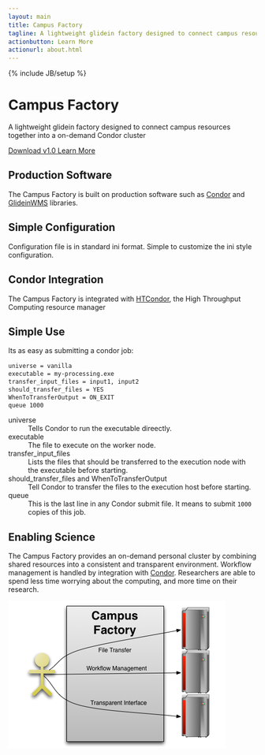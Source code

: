 ```yaml
---
layout: main
title: Campus Factory
tagline: A lightweight glidein factory designed to connect campus resources together into a on-demand Condor cluster
actionbutton: Learn More
actionurl: about.html
---
```

{% include JB/setup %}

<div class="row-fluid">
<div class="hero-unit">
<h1>Campus Factory</h1>
<p>A lightweight glidein factory designed to connect campus resources together into a on-demand Condor cluster</p>
<p>
<a href="https://github.com/djw8605/campus-factory/zipball/v1.0" class="btn btn-primary btn-large">
Download v1.0
</a>
<a class="btn btn-info btn-large" href="about.html">
Learn More
</a>
</p>
</div>
</div>
<div class="row-fluid">
<div class="span4">
<div class="well">
<h2>Production Software</h2>
<p>
The Campus Factory is built on production software such as <a href="http://research.cs.wisc.edu/condor/">Condor</a> and <a href="http://www.uscms.org/SoftwareComputing/Grid/WMS/glideinWMS/">GlideinWMS</a> libraries.
</p>
</div>
</div> <!-- END SPAN -->
<div class="span4">
<div class="well">
<h2>Simple Configuration</h2>
<p>
Configuration file is in standard ini format.  Simple to customize the ini style configuration.
</p>
</div>
</div> <!-- END SPAN -->
<div class="span4">
<div class="well">
<h2>Condor Integration</h2>
<p>
<i class="icon-paper-clip"></i> The Campus Factory is integrated with <a href="http://research.cs.wisc.edu/htcondor/">HTCondor</a>, the High Throughput Computing resource manager
</p>
</div>
</div> <!-- END SPAN -->
</div>

<div class="row-fluid">
<div class="span6">

<h2> Simple Use </h2>
<p>
Its as easy as submitting a condor job: </p>

<pre>
<code>universe = vanilla
executable = my-processing.exe
transfer_input_files = input1, input2
should_transfer_files = YES
WhenToTransferOutput = ON_EXIT
queue 1000</code> 
</pre>

<dl>

<dt>universe</dt>
<dd>Tells Condor to run the executable direectly.</dd>

<dt>executable</dt>
<dd>The file to execute on the worker node.</dd>

<dt>transfer_input_files</dt>
<dd>Lists the files that should be transferred to the execution node with the executable before starting.</dd>

<dt>should_transfer_files and WhenToTransferOutput</dt>
<dd>Tell Condor to transfer the files to the execution host before starting.</dd>

<dt>queue</dt>
<dd>This is the last line in any Condor submit file.  It means to submit <code>1000</code> copies of this job.</dd>

</dl>


</div><!-- end span -->
<div class="span6">
<h2>Enabling Science</h2>
<p>The Campus Factory provides an on-demand personal cluster by combining shared resources into a consistent and transparent environment.  Workflow management is handled by integration with <a href="http://research.cs.wisc.edu/condor/">Condor</a>.  Researchers are able to spend less time worrying about the computing, and more time on their research.</p>
<div class="thumbnail">
<img src="assets/images/campus-factory-title.png">
</div>



</div> <!-- end span -->
</div> 

